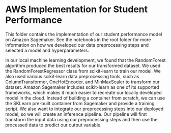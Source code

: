 # AWS Implementation for Student Performance

This folder contains the implementation of our student performance model on Amazon Sagemaker. See the notebooks in the root folder for more information on how we developed our data preprocessing steps and selected a model and hyperparameters.

In our local machine learning development, we found that the RandomForest algorithm produced the best results for our transformed dataset. We used the RandomForestRegressor class from scikit-learn to train our model. We also used various scikit-learn data preprocessing tools, such as ColumnTransformer, OneHotEncoder, and MinMaxScaler to transform our dataset. Amazon Sagemaker includes scikit-learn as one of its supported frameworks, which makes it much easier to recreate our locally developed model in the cloud. Instead of building a container from scratch, we can use the SKLearn pre-built container from Sagemaker and provide a training script. We also want to integrate our preprocessing steps into our deployed model, so we will create an inference pipeline. Our pipeline will first transform the input data using our preprocessing steps and then use the processed data to predict our output variable. 